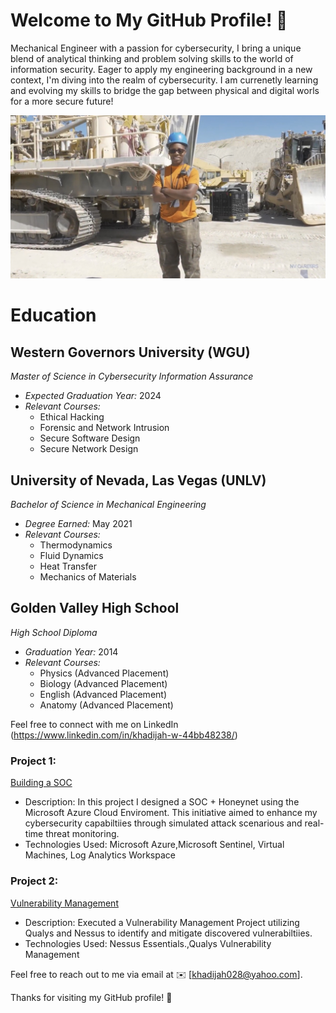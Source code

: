 # Welcome to My GitHub Profile! 👋

Mechanical Engineer with a passion for cybersecurity, I bring a unique blend of analytical thinking and problem solving skills to the world of information security. Eager to apply my engineering background in a new context, I'm diving into the realm of cybersecurity. I am currenetly learning  and evolving my skills to bridge the gap between physical and digital worls for a more secure future!

<p align="center">
  <img src="https://github.com/Flash028/Flash028/blob/1fbe927448354f78c777b7195a4d91a745ed6a82/IMG_2025.jpg" alt="Profile Image" width="650">
</p>

# Education
## Western Governors University (WGU)
*Master of Science in Cybersecurity Information Assurance*
- *Expected Graduation Year:* 2024
- *Relevant Courses:*
  - Ethical Hacking
  - Forensic and Network Intrusion
  - Secure Software Design
  - Secure Network Design


## University of Nevada, Las Vegas (UNLV)
*Bachelor of Science in Mechanical Engineering*
- *Degree Earned:* May 2021
- *Relevant Courses:*
  - Thermodynamics
  - Fluid Dynamics
  - Heat Transfer
  - Mechanics of Materials


## Golden Valley High School
*High School Diploma*
- *Graduation Year:* 2014
- *Relevant Courses:*
  - Physics (Advanced Placement)
  - Biology (Advanced Placement)
  - English (Advanced Placement)
  - Anatomy (Advanced Placement)

Feel free to connect with me on LinkedIn
(https://www.linkedin.com/in/khadijah-w-44bb48238/)
### Project 1: 
[Building a SOC](https://github.com/Flash028/Flash028/blob/main/BUILDING%20A%20SOC/building-a-soc.md)
- Description: In this project I designed a SOC + Honeynet using the Microsoft Azure Cloud Enviroment. This initiative aimed to enhance my cybersecurity capabiltiies through simulated attack scenarious and real-time threat monitoring.
- Technologies Used: Microsoft Azure,Microsoft Sentinel, Virtual Machines, Log Analytics Workspace


### Project 2: 
[Vulnerability Management](https://github.com/Flash028/Flash028/blob/addaa47bf520e04fb9ccc5c1dd4a4c86f06cd98a/Vulnerability%20Assessment/Vulnerability%20Assessment.md)
- Description: Executed a Vulnerability Management Project utilizing Qualys and Nessus to identify and mitigate discovered vulnerabiltiies.
- Technologies Used: Nessus Essentials.,Qualys Vulnerability Management

Feel free to reach out to me via email at ✉️ [khadijah028@yahoo.com].

Thanks for visiting my GitHub profile! 🚀

